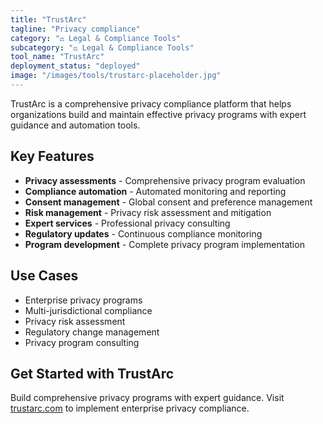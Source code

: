```yaml
---
title: "TrustArc"
tagline: "Privacy compliance"
category: "⚖️ Legal & Compliance Tools"
subcategory: "⚖️ Legal & Compliance Tools"
tool_name: "TrustArc"
deployment_status: "deployed"
image: "/images/tools/trustarc-placeholder.jpg"
---
```

TrustArc is a comprehensive privacy compliance platform that helps organizations build and maintain effective privacy programs with expert guidance and automation tools.

## Key Features

- **Privacy assessments** - Comprehensive privacy program evaluation
- **Compliance automation** - Automated monitoring and reporting
- **Consent management** - Global consent and preference management
- **Risk management** - Privacy risk assessment and mitigation
- **Expert services** - Professional privacy consulting
- **Regulatory updates** - Continuous compliance monitoring
- **Program development** - Complete privacy program implementation

## Use Cases

- Enterprise privacy programs
- Multi-jurisdictional compliance
- Privacy risk assessment
- Regulatory change management
- Privacy program consulting

## Get Started with TrustArc

Build comprehensive privacy programs with expert guidance. Visit [trustarc.com](https://www.trustarc.com) to implement enterprise privacy compliance.
